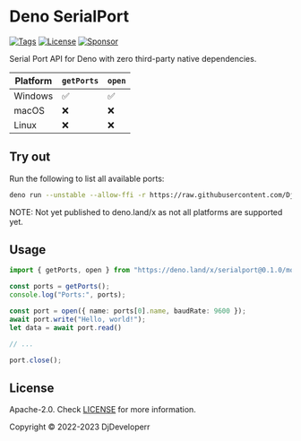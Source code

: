 # Deno SerialPort

[![Tags](https://img.shields.io/github/release/DjDeveloperr/deno_serial)](https://github.com/DjDeveloperr/deno_serial/releases)
[![License](https://img.shields.io/github/license/DjDeveloperr/deno_serial)](https://github.com/DjDeveloperr/deno_serial/blob/master/LICENSE)
[![Sponsor](https://img.shields.io/static/v1?label=Sponsor&message=%E2%9D%A4&logo=GitHub&color=%23fe8e86)](https://github.com/sponsors/DjDeveloperr)

Serial Port API for Deno with zero third-party native dependencies.

| Platform | `getPorts` | `open` |
| -------- | ---------- | ------ |
| Windows  | ✅         | ✅     |
| macOS    | ❌         | ❌     |
| Linux    | ❌         | ❌     |

## Try out

Run the following to list all available ports:

```sh
deno run --unstable --allow-ffi -r https://raw.githubusercontent.com/DjDeveloperr/deno_serial/main/examples/print_ports.ts
```

NOTE: Not yet published to deno.land/x as not all platforms are supported yet.

## Usage

```ts
import { getPorts, open } from "https://deno.land/x/serialport@0.1.0/mod.ts";

const ports = getPorts();
console.log("Ports:", ports);

const port = open({ name: ports[0].name, baudRate: 9600 });
await port.write("Hello, world!");
let data = await port.read()

// ...

port.close();
```

## License

Apache-2.0. Check [LICENSE](./LICENSE) for more information.

Copyright © 2022-2023 DjDeveloperr
